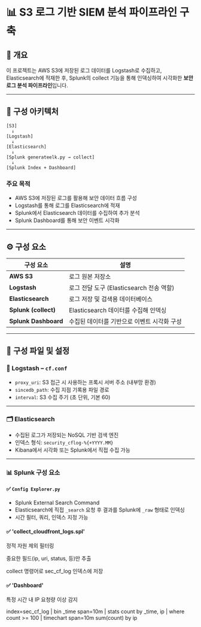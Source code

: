 # 📊 S3 로그 기반 SIEM 분석 파이프라인 구축

## 📝 개요

이 프로젝트는 AWS S3에 저장된 로그 데이터를 Logstash로 수집하고,  
Elasticsearch에 적재한 후, Splunk의 collect 기능을 통해 인덱싱하여 시각화한 **보안 로그 분석 파이프라인**입니다.

---

## 🔧 구성 아키텍처

```
[S3]  
  ↓  
[Logstash]  
  ↓  
[Elasticsearch]  
  ↓  
[Splunk generateelk.py → collect]  
  ↓  
[Splunk Index + Dashboard]
```



### 주요 목적

- AWS S3에 저장된 로그를 활용해 보안 데이터 흐름 구성
- Logstash를 통해 로그를 Elasticsearch에 적재
- Splunk에서 Elasticsearch 데이터를 수집하여 추가 분석
- Splunk Dashboard를 통해 보안 이벤트 시각화

---

## ⚙️ 구성 요소

| 구성 요소         | 설명 |
|------------------|------|
| **AWS S3**       | 로그 원본 저장소 |
| **Logstash**     | 로그 전달 도구 (Elasticsearch 전송 역할) |
| **Elasticsearch**| 로그 저장 및 검색용 데이터베이스 |
| **Splunk (collect)** | Elasticsearch 데이터를 수집해 인덱싱 |
| **Splunk Dashboard** | 수집된 데이터를 기반으로 이벤트 시각화 구성 |

---

## 📁 구성 파일 및 설정

### 🔧 Logstash – `cf.conf`

- `proxy_uri`: S3 접근 시 사용하는 프록시 서버 주소 (내부망 환경)
- `sincedb_path`: 수집 지점 기록용 파일 경로
- `interval`: S3 수집 주기 (초 단위, 기본 60)

---

### 🗂️ Elasticsearch

- 수집된 로그가 저장되는 NoSQL 기반 검색 엔진
- 인덱스 형식: `security_cflog-%{+YYYY.MM}`
- Kibana에서 시각화 또는 Splunk에서 직접 수집 가능

---

### 📊 Splunk 구성 요소

#### ✅ `Config Explorer.py`
- Splunk External Search Command
- Elasticsearch에 직접 `_search` 요청 후 결과를 Splunk에 `_raw` 형태로 인덱싱
- 시간 필터, 쿼리, 인덱스 지정 가능



#### ✅ 'collect_cloudfront_logs.spl'
정적 자원 제외 필터링

중요한 필드(ip, uri, status, 등)만 추출

collect 명령어로 sec_cf_log 인덱스에 저장

#### ✅ 'Dashboard'
특정 시간 내 IP 요청량 이상 감지

index=sec_cf_log
| bin _time span=10m
| stats count by _time, ip
| where count >= 100
| timechart span=10m sum(count) by ip
